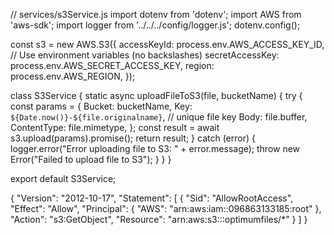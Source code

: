 // services/s3Service.js
import dotenv from 'dotenv';
import AWS from 'aws-sdk';
import logger from '../../../config/logger.js';
dotenv.config();

const s3 = new AWS.S3({
  accessKeyId: process.env.AWS_ACCESS_KEY_ID,      // Use environment variables (no backslashes)
  secretAccessKey: process.env.AWS_SECRET_ACCESS_KEY,
  region: process.env.AWS_REGION,
});

class S3Service {
  static async uploadFileToS3(file, bucketName) {
    try {
      const params = {
        Bucket: bucketName,
        Key: `${Date.now()}-${file.originalname}`, // unique file key
        Body: file.buffer,
        ContentType: file.mimetype,
      };
      const result = await s3.upload(params).promise();
      return result;
    } catch (error) {
      logger.error("Error uploading file to S3: " + error.message);
      throw new Error("Failed to upload file to S3");
    }
  }
}

export default S3Service;


{
	"Version": "2012-10-17",
	"Statement": [
		{
			"Sid": "AllowRootAccess",
			"Effect": "Allow",
			"Principal": {
				"AWS": "arn:aws:iam::096863133185:root"
			},
			"Action": "s3:GetObject",
			"Resource": "arn:aws:s3:::optimumfiles/*"
		}
	]
}